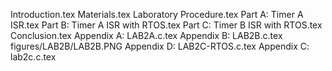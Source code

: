 Introduction.tex
Materials.tex
Laboratory Procedure.tex
Part A: Timer A ISR.tex
Part B: Timer A ISR with RTOS.tex
Part C: Timer B ISR with RTOS.tex
Conclusion.tex
Appendix A: LAB2A.c.tex
Appendix B: LAB2B.c.tex
figures/LAB2B/LAB2B.PNG
Appendix D: LAB2C-RTOS.c.tex
Appendix C: lab2c.c.tex
